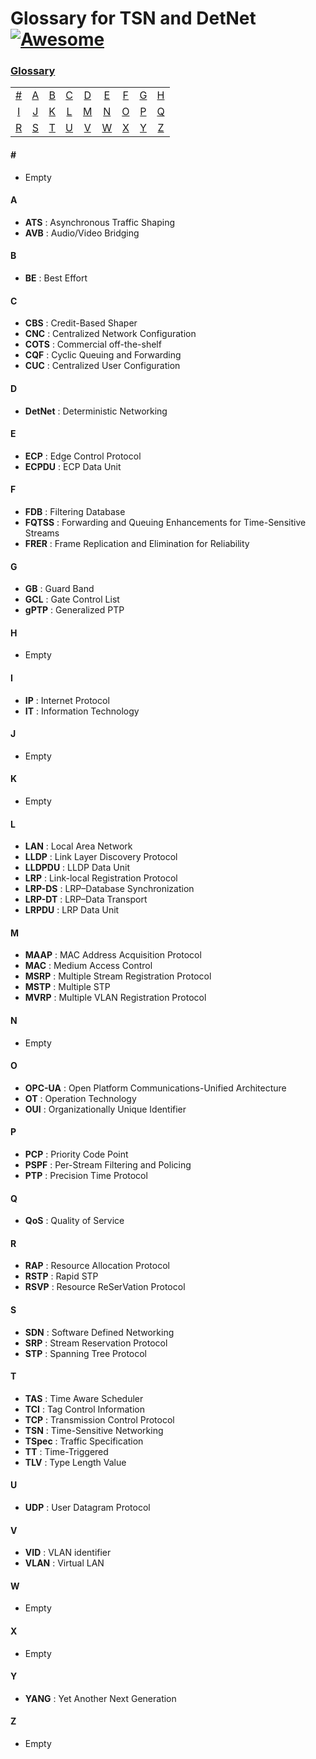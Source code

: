 # Glossary for TSN and DetNet [![Awesome](https://cdn.rawgit.com/sindresorhus/awesome/d7305f38d29fed78fa85652e3a63e154dd8e8829/media/badge.svg)](https://github.com/sindresorhus/awesome)
### [Glossary](#glossary)
|     |     |     |     |     |     |     |     |     |
|:-:  |:-:  |:-:  |:-:  |:-:  |:-:  |:-:  |:-:  |:-:  |
| [#](#) 	| [A](#a) 	| [B](#b) 	| [C](#c) | [D](#d) 	| [E](#e) 	| [F](#f) 	| [G](#g) | [H](#h) 	
| [I](#i) 	| [J](#j) 	| [K](#k) 	| [L](#l) 	| [M](#m) 	| [N](#n) | [O](#o) | [P](#p) | [Q](#q)
| [R](#r) 	| [S](#s) 		| [T](#t) 	| [U](#u) 	| [V](#v) | [W](#w) | [X](#x) | [Y](#y) | [Z](#z)|

#### \#
* Empty

#### A
* **ATS** : Asynchronous Traffic Shaping
* **AVB** : Audio/Video Bridging

#### B
* **BE** : Best Effort

#### C
* **CBS** : Credit-Based Shaper
* **CNC** : Centralized Network Configuration
* **COTS** : Commercial off-the-shelf
* **CQF** : Cyclic Queuing and Forwarding
* **CUC** : Centralized User Configuration

#### D
* **DetNet** : Deterministic Networking

#### E
* **ECP** : Edge Control Protocol
* **ECPDU** : ECP Data Unit

#### F
* **FDB** : Filtering Database
* **FQTSS** : Forwarding and Queuing Enhancements for Time-Sensitive Streams
* **FRER** : Frame Replication and Elimination for Reliability

#### G
* **GB** : Guard Band
* **GCL** : Gate Control List
* **gPTP** : Generalized PTP

#### H
* Empty

#### I
* **IP** : Internet Protocol
* **IT** : Information Technology

#### J
* Empty

#### K
* Empty

#### L
* **LAN** : Local Area Network
* **LLDP** : Link Layer Discovery Protocol
* **LLDPDU** : LLDP Data Unit
* **LRP** : Link-local Registration Protocol
* **LRP-DS** : LRP–Database Synchronization
* **LRP-DT** : LRP–Data Transport
* **LRPDU** : LRP Data Unit

#### M
* **MAAP** : MAC Address Acquisition Protocol
* **MAC** : Medium Access Control
* **MSRP** : Multiple Stream Registration Protocol
* **MSTP** : Multiple STP
* **MVRP** : Multiple VLAN Registration Protocol

#### N
* Empty

#### O
* **OPC-UA** : Open Platform Communications-Unified Architecture
* **OT** : Operation Technology
* **OUI** : Organizationally Unique Identifier

#### P
* **PCP** : Priority Code Point
* **PSPF** : Per-Stream Filtering and Policing
* **PTP** : Precision Time Protocol

#### Q
* **QoS** : Quality of Service
  
#### R
* **RAP** : Resource Allocation Protocol
* **RSTP** : Rapid STP
* **RSVP** : Resource ReSerVation Protocol

#### S 
* **SDN** : Software Defined Networking
* **SRP** : Stream Reservation Protocol
* **STP** : Spanning Tree Protocol

#### T
* **TAS** : Time Aware Scheduler
* **TCI** : Tag Control Information
* **TCP** : Transmission Control Protocol
* **TSN** : Time-Sensitive Networking
* **TSpec** : Traffic Specification
* **TT** : Time-Triggered
* **TLV** : Type Length Value

#### U
* **UDP** : User Datagram Protocol

#### V
* **VID** : VLAN identifier
* **VLAN** : Virtual LAN

#### W
* Empty

#### X
* Empty
  
#### Y
* **YANG** : Yet Another Next Generation

#### Z
* Empty
